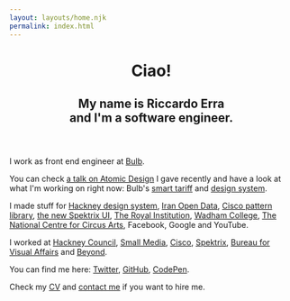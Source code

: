 ```yaml
---
layout: layouts/home.njk
permalink: index.html
---
```


<header>
      <h1>Ciao!</h1>
      <h2>My name is Riccardo Erra<br />and I'm a software engineer.</h2>
    </header>
    <article>
      <p>
        I work as front end engineer at
        <a href="https://bulb.co.uk/" title="Bulb">Bulb</a>.
      </p>
      <p>
        You can check
        <a
          href="https://www.youtube.com/watch?v=q7b1W47Fbng"
          title="Talk on Atomic Design"
          >a talk on Atomic Design</a
        >
        I gave recently and have a look at what I'm working on right now: Bulb's
        <a href="https://bulb.co.uk/smart/" title="Bulb smart tariff"
          >smart tariff</a
        >
        and
        <a href="https://design.bulb.co.uk/" title="Bulb design system"
          >design system</a
        >.
      </p>
      <p>
        I made stuff for
        <a
          href="https://lbh-pattern-library.netlify.com"
          title="Hackney design system"
          >Hackney design system</a
        >,
        <a
          href="http://new.iranopendata.org/en/"
          title="the new version of Iran Open Data"
          >Iran Open Data</a
        >,
        <a
          href="https://cisco-atomic-pattern-library.netlify.com/"
          title="Cisco pattern library"
          >Cisco pattern library</a
        >,
        <a
          href="https://www.spektrix.com/blog/introducing-the-new-spektrix-user-interface/"
          title="the new Spektrix UI"
          >the new Spektrix UI</a
        >,
        <a href="http://www.rigb.org" title="The Royal Institution"
          >The Royal Institution</a
        >,
        <a href="https://www.wadham.ox.ac.uk/" title="Wadham College"
          >Wadham College</a
        >,
        <a
          href="https://www.nationalcircus.org.uk"
          title="The National Centre for Circus Arts"
          >The National Centre for Circus Arts</a
        >, Facebook, Google and YouTube.
      </p>
      <p>
        I worked at
        <a href="http://hackit.org.uk/" title="Hackney Council"
          >Hackney Council</a
        >,
        <a href="https://smallmedia.org.uk" title="Small Media">Small Media</a>,
        <a href="https://www.cisco.com/" title="Cisco">Cisco</a>,
        <a href="https://www.spektrix.com/" title="Spektrix">Spektrix</a>,
        <a href="https://www.bureau-va.com/" title="Bureau-va"
          >Bureau for Visual Affairs</a
        >
        and
        <a href="https://www.bynd.com/" title="Beyond">Beyond</a>.
      </p>
      <p>
        You can find me here:
        <a href="https://twitter.com/riccardoerra/" title="Twitter">Twitter</a>,
        <a href="https://github.com/riccardoerra/" title="GitHub">GitHub</a>,
        <a href="https://codepen.io/riccardoerra/" title="CodePen">CodePen</a>.
      </p>
      <p>
        Check my
        <a href="https://www.linkedin.com/in/riccardoerra" title="LinkedIn"
          >CV</a
        >
        and
        <a
          href="mailto:riccardoerra@me.com"
          title="Send me an email at riccardoerra@me.com"
          >contact me</a
        >
        if you want to hire me.
      </p>
    </article>





